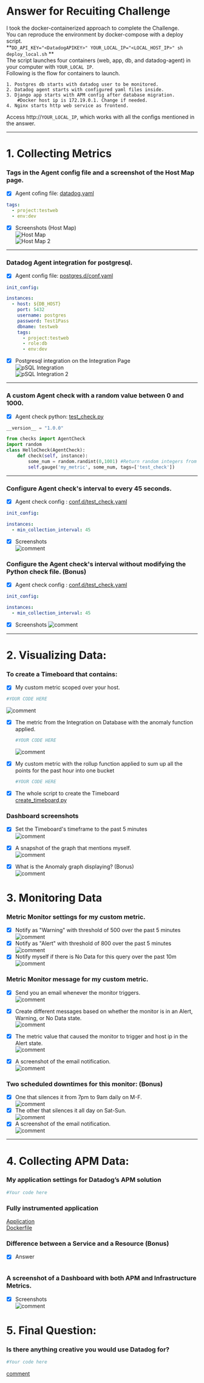 # Answer for Recuiting Challenge
I took the docker-containerized approach to complete the Challenge.  
You can reproduce the environment by docker-compose with a deploy script.  
**```DD_API_KEY="<DatadogAPIKEY>" YOUR_LOCAL_IP="<LOCAL_HOST_IP>" sh deploy_local.sh```  **  
The script launches four containers (web, app, db, and datadog-agent) in your computer with `YOUR_LOCAL IP`.  
Following is the flow for containers to launch.
```
1. Postgres db starts with datadog user to be monitored.
2. Datadog agent starts with configured yaml files inside.
3. Django app starts with APM config after database migration.
    #Docker host ip is 172.19.0.1. Change if needed.
4. Nginx starts http web service as frontend.
```
 Access http://`YOUR_LOCAL_IP`, which works with all the configs mentioned in the answer.

---
# 1. Collecting Metrics
### Tags in the Agent config file and a screenshot of the Host Map page.
* [x] Agent cofing file: [datadog.yaml](datadog/datadog.yaml)  
```yaml
tags:
  - project:testweb
  - env:dev
```  
* [x]  Screenshots (Host Map)  
  ![Host Map](screenshots/1-hostmap.png)  
  ![Host Map 2](screenshots/1-config.png)

---
### Datadog Agent integration for postgresql.

* [x] Agent config file: [postgres.d/conf.yaml](datadog/conf.d/postgres.d/conf.yaml)  
```yaml
init_config:

instances:
  - host: ${DB_HOST}
    port: 5432
    username: postgres
    password: Test1Pass
    dbname: testweb
    tags:
      - project:testweb
      - role:db
      - env:dev
```  
* [x] Postgresql integration on the Integration Page  
  ![pSQL Integration](screenshots/1-install-db.png)  
  ![pSQL Integration 2](screenshots/1-postgres-integration.png)

---
### A custom Agent check with a random value between 0 and 1000.

* [x] Agent check python: [test_check.py](datadog/checks.d/test_check.py)  
```python
__version__ = "1.0.0"

from checks import AgentCheck
import random
class HelloCheck(AgentCheck):
    def check(self, instance):
        some_num = random.randint(0,1001) #Return random integers from low (inclusive) to high (exclusive)
        self.gauge('my_metric', some_num, tags=['test_check'])
```

---
### Configure Agent check's interval to every 45 seconds.
* [x] Agent check config : [conf.d/test_check.yaml](datadog/conf.d/test_check.yaml)  
```yaml
init_config:

instances:
  - min_collection_interval: 45
```
* [x] Screenshots  
  ![comment](screenshots/1-install-db.png)  

### Configure the Agent check's interval without modifying the Python check file. (Bonus)
* [x] Agent check config : [conf.d/test_check.yaml](datadog/conf.d/test_check.yaml)  
```yaml
init_config:

instances:
  - min_collection_interval: 45
```
* [x] Screenshots
  ![comment](screenshots/1-install-db.png)  

---
# 2. Visualizing Data:
###  To create a Timeboard that contains:
* [x] My custom metric scoped over your host.  
```python
#YOUR CODE HERE
```  
  ![comment](screenshots/1-install-db.png)  

* [x] The metric from the Integration on Database with the anomaly function applied.  
  ```python
  #YOUR CODE HERE
  ```  
  ![comment](screenshots/1-install-db.png)  

* [x] My custom metric with the rollup function applied to sum up all the points for the past hour into one bucket  
  ```python
  #YOUR CODE HERE
  ```  
* [x] The whole script to create the Timeboard  
  [create_timeboard,py](datadog/scripts/create_timeboard.py) 

### Dashboard screenshots
* [x] Set the Timeboard's timeframe to the past 5 minutes  
  ![comment](screenshots/1-install-db.png)  

* [x] A snapshot of the graph  that mentions myself.  
  ![comment](screenshots/1-install-db.png)  

* [x] What is the Anomaly graph displaying? (Bonus)  
  ![comment](screenshots/1-install-db.png)  

# 3. Monitoring Data
### Metric Monitor settings for my custom metric.
* [x] Notify as "Warning" with threshold of 500 over the past 5 minutes
  ![comment](screenshots/1-install-db.png)  
* [x] Notify as "Alert" with threshold of 800 over the past 5 minutes  
  ![comment](screenshots/1-install-db.png)  
* [x] Notify myself if there is No Data for this query over the past 10m
  ![comment](screenshots/1-install-db.png)  

### Metric Monitor message for my custom metric.

* [x] Send you an email whenever the monitor triggers.  
  ![comment](screenshots/1-install-db.png)  
  
* [x] Create different messages based on whether the monitor is in an Alert, Warning, or No Data state.  
  ![comment](screenshots/1-install-db.png)  

* [x] The metric value that caused the monitor to trigger and host ip in the Alert state.  
  ![comment](screenshots/1-install-db.png)  

* [x] A screenshot of the email notification.  
  ![comment](screenshots/1-install-db.png)  

###  Two scheduled downtimes for this monitor: (Bonus)
* [x] One that silences it from 7pm to 9am daily on M-F.  
  ![comment](screenshots/1-install-db.png)  
* [x] The other that silences it all day on Sat-Sun.  
  ![comment](screenshots/1-install-db.png)  
* [x] A screenshot of the email notification.   
  ![comment](screenshots/1-install-db.png)  

---

# 4. Collecting APM Data:
### My application settings for Datadog’s APM solution
```python
#Your code here
```
### Fully instrumented application 
  [Application](screenshots/1-install-db.png)  
  [Dockerfile](screenshots/1-install-db.png)  

### Difference between a Service and a Resource (Bonus)
* [x] Answer
```text

```
### A screenshot of a Dashboard with both APM and Infrastructure Metrics.
* [x] Screenshots  
  ![comment](screenshots/1-install-db.png)  

# 5. Final Question:
### Is there anything creative you would use Datadog for?
```python
#Your code here
```
  [comment](screenshots/1-install-db.png)  

